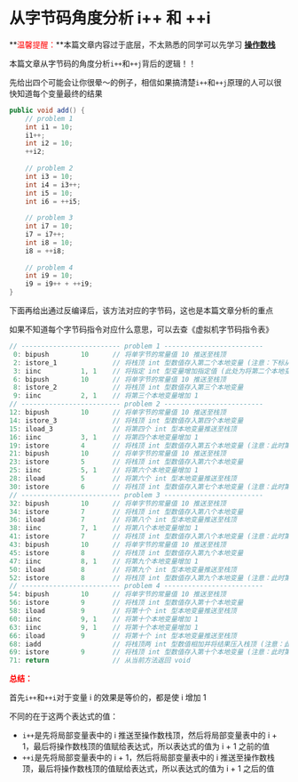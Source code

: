 # 从字节码角度分析 i++ 和 ++i

**<font color='red'>温馨提醒：</font>**本篇文章内容过于底层，不太熟悉的同学可以先学习 **[操作数栈](./虚拟机栈.html#操作数栈)**

本篇文章从字节码的角度分析`i++`和`++j`背后的逻辑！！

先给出四个可能会让你很晕～的例子，相信如果搞清楚`i++`和`++j`原理的人可以很快知道每个变量最终的结果

```java
public void add() {
    // problem 1
    int i1 = 10;
    i1++;
    int i2 = 10;
    ++i2;
    
    // problem 2
    int i3 = 10;
    int i4 = i3++;
    int i5 = 10;
    int i6 = ++i5;
    
    // problem 3
    int i7 = 10;
    i7 = i7++;
    int i8 = 10;
    i8 = ++i8;
    
    // problem 4
    int i9 = 10;
    i9 = i9++ + ++i9;
}
```

下面再给出通过反编译后，该方法对应的字节码，这也是本篇文章分析的重点

如果不知道每个字节码指令对应什么意思，可以去查《虚拟机字节码指令表》

```java
// ------------------------- problem 1 -------------------------
 0: bipush        10      // 将单字节的常量值 10 推送至栈顶
 2: istore_1              // 将栈顶 int 型数值存入第二个本地变量 (注意：下标从 0 开始，所以第二个对应下标是 1。下面同理！！)
 3: iinc          1, 1    // 将指定 int 型变量增加指定值 (此处为将第二个本地变量增加 1；若为 i += 2，那么对应的字节码就为 iinc 1, 2)
 6: bipush        10      // 将单字节的常量值 10 推送至栈顶
 8: istore_2              // 将栈顶 int 型数值存入第三个本地变量
 9: iinc          2, 1    // 将第三个本地变量增加 1
// ------------------------- problem 2 -------------------------
12: bipush        10      // 将单字节的常量值 10 推送至栈顶
14: istore_3              // 将栈顶 int 型数值存入第四个本地变量
15: iload_3               // 将第四个 int 型本地变量推送至栈顶
16: iinc          3, 1    // 将第四个本地变量增加 1
19: istore        4       // 将栈顶 int 型数值存入第五个本地变量 (注意：此时第四个本地变量为 11，栈顶的值仍为 10，所以第五个本地变量为 10，即 i4 = 10)
21: bipush        10      // 将单字节的常量值 10 推送至栈顶
23: istore        5       // 将栈顶 int 型数值存入第六个本地变量
25: iinc          5, 1    // 将第六个本地变量增加 1
28: iload         5       // 将第六个 int 型本地变量推送至栈顶
30: istore        6       // 将栈顶 int 型数值存入第七个本地变量 (注意：此时第六个本地变量为 11，栈顶的值为 11，所以第七个本地变量为 11，即 i6 = 11)
// ------------------------- problem 3 -------------------------
32: bipush        10      // 将单字节的常量值 10 推送至栈顶
34: istore        7       // 将栈顶 int 型数值存入第八个本地变量
36: iload         7       // 将第八个 int 型本地变量推送至栈顶
38: iinc          7, 1    // 将第八个本地变量增加 1
41: istore        7       // 将栈顶 int 型数值存入第八个本地变量 (注意：此时第八个本地变量为 11，栈顶的值为 10，所以第八个本地变量最终为 10，即 i7 = 10)
43: bipush        10      // 将单字节的常量值 10 推送至栈顶
45: istore        8       // 将栈顶 int 型数值存入第九个本地变量
47: iinc          8, 1    // 将第九个本地变量增加 1
50: iload         8       // 将第九个 int 型本地变量推送至栈顶
52: istore        8       // 将栈顶 int 型数值存入第九个本地变量 (注意：此时第九个本地变量为 11，栈顶的值为 11，所以第九个本地变量最终为 11，即 i8 = 10)
// ------------------------- problem 4 -------------------------
54: bipush        10      // 将单字节的常量值 10 推送至栈顶
56: istore        9       // 将栈顶 int 型数值存入第十个本地变量
58: iload         9       // 将第十个 int 型本地变量推送至栈顶
60: iinc          9, 1    // 将第十个本地变量增加 1
63: iinc          9, 1    // 将第十个本地变量增加 1
66: iload         9       // 将第十个 int 型本地变量推送至栈顶
68: iadd                  // 将栈顶两 int 型数值相加并将结果压入栈顶 (注意：此时栈顶两个值分别为「+1 前的值」和「+1 两次后的值」；最终栈顶的值为 10 + 12 = 22)
69: istore        9       // 将栈顶 int 型数值存入第十个本地变量 (注意：此时第十个本地变量为 12，栈顶的值为 22，所以第十个本地变量最终为 22，即 i9 = 22)
71: return                // 从当前方法返回 void
```

**<font color='red'>总结：</font>**

首先`i++`和`++i`对于变量 i 的效果是等价的，都是使 i 增加 1

不同的在于这两个表达式的值：

- `i++`是先将局部变量表中的 i 推送至操作数栈顶，然后将局部变量表中的 i + 1，最后将操作数栈顶的值赋给表达式，所以表达式的值为 i + 1 之前的值
- `++i`是先将局部变量表中的 i + 1，然后将局部变量表中的 i 推送至操作数栈顶，最后将操作数栈顶的值赋给表达式，所以表达式的值为 i + 1 之后的值